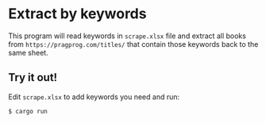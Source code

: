 # Extract by keywords

This program will read keywords in `scrape.xlsx` file and extract all books from `https://pragprog.com/titles/` that contain those keywords back to the same sheet.

## Try it out!
Edit `scrape.xlsx` to add keywords you need and run:
```
$ cargo run
```